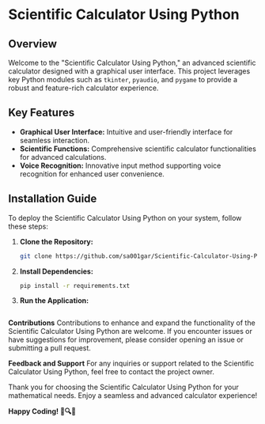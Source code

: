 # Scientific Calculator Using Python

## Overview

Welcome to the "Scientific Calculator Using Python," an advanced scientific calculator designed with a graphical user interface. This project leverages key Python modules such as `tkinter`, `pyaudio`, and `pygame` to provide a robust and feature-rich calculator experience.

## Key Features

- **Graphical User Interface:** Intuitive and user-friendly interface for seamless interaction.
- **Scientific Functions:** Comprehensive scientific calculator functionalities for advanced calculations.
- **Voice Recognition:** Innovative input method supporting voice recognition for enhanced user convenience.

## Installation Guide

To deploy the Scientific Calculator Using Python on your system, follow these steps:

1. **Clone the Repository:**

   ```bash
   git clone https://github.com/sa001gar/Scientific-Calculator-Using-Python.git
2. **Install Dependencies:**
   ```bash
   pip install -r requirements.txt
3. **Run the Application:**
   ```bashpython main.py

**Contributions**
Contributions to enhance and expand the functionality of the Scientific Calculator Using Python are welcome. If you encounter issues or have suggestions for improvement, please consider opening an issue or submitting a pull request.

**Feedback and Support**
For any inquiries or support related to the Scientific Calculator Using Python, feel free to contact the project owner.

Thank you for choosing the Scientific Calculator Using Python for your mathematical needs. Enjoy a seamless and advanced calculator experience!

**Happy Coding! 🧮🔍✨**

   
